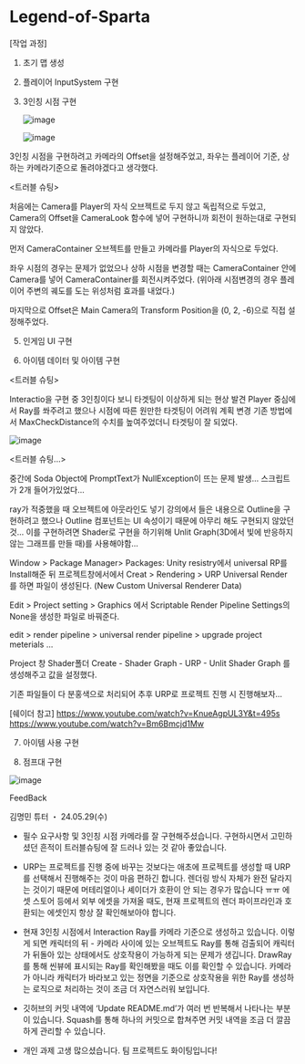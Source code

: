 # Legend-of-Sparta

[작업 과정]

1. 초기 맵 생성

2. 플레이어 InputSystem 구현

3. 3인칭 시점 구현
   
   ![image](https://github.com/amor1523/Legend-of-Sparta/assets/167174802/3d930739-7926-4803-a2b0-faa09dbb754e)

   ![image](https://github.com/amor1523/Legend-of-Sparta/assets/167174802/b50b3107-7727-446f-ba38-a5772b8f8a7a)

3인칭 시점을 구현하려고 카메라의 Offset을 설정해주었고, 좌우는 플레이어 기준, 상하는 카메라기준으로 돌려야겠다고 생각했다.

<트러블 슈팅>

처음에는 Camera를 Player의 자식 오브젝트로 두지 않고 독립적으로 두었고,
Camera의 Offset을 CameraLook 함수에 넣어 구현하니까 회전이 원하는대로 구현되지 않았다.

먼저 CameraContainer 오브젝트를 만들고 카메라를 Player의 자식으로 두었다.

좌우 시점의 경우는 문제가 없었으나 상하 시점을 변경할 때는 CameraContainer 안에 Camera를 넣어 CameraContainer를 회전시켜주었다. (위아래 시점변경의 경우 플레이어 주변의 궤도를 도는 위성처럼 효과를 내었다.)

마지막으로 Offset은 Main Camera의 Transform Position을 (0, 2, -6)으로 직접 설정해주었다.

5. 인게임 UI 구현

6. 아이템 데이터 및 아이템 구현

<트러블 슈팅>

Interactio을 구현 중 3인칭이다 보니 타겟팅이 이상하게 되는 현상 발견
Player 중심에서 Ray를 쏴주려고 했으나 시점에 따른 원만한 타겟팅이 어려워 계획 변경
기존 방법에서 MaxCheckDistance의 수치를 높여주었더니 타겟팅이 잘 되었다.

![image](https://github.com/amor1523/Legend-of-Sparta/assets/167174802/f9f38d5c-4e83-426c-872a-1bec989e9966)

<트러블 슈팅...>

중간에 Soda Object에 PromptText가 NullException이 뜨는 문제 발생...
스크립트가 2개 들어가있었다...

ray가 적중했을 때 오브젝트에 아웃라인도 넣기
강의에서 들은 내용으로 Outline을 구현하려고 했으나 Outline 컴포넌트는 UI 속성이기 때문에 아무리 해도 구현되지 않았던 것...
이를 구현하려면 Shader로 구현을 하기위해 Unlit Graph(3D에서 빛에 반응하지 않는 그래프를 만들 때)를 사용해야함...

Window > Package Manager> Packages: Unity resistry에서 universal RP를 Install해준 뒤
프로젝트창에서에서 Creat > Rendering > URP Universal Render 를 하면 파일이 생성된다.
(New Custom Universal Renderer Data)

Edit > Project setting > Graphics 에서 Scriptable Render Pipeline Settings의 None을 생성한 파일로 바꿔준다.

edit > render pipeline > universal render pipeline > upgrade project meterials ... 

Project 창 Shader폴더 Create - Shader Graph - URP - Unlit Shader Graph 를 생성해주고 값을 설정했다.

기존 파일들이 다 분홍색으로 처리되어 추후 URP로 프로젝트 진행 시 진행해보자...


[쉐이더 참고] 
https://www.youtube.com/watch?v=KnueAgpUL3Y&t=495s
https://www.youtube.com/watch?v=Bm6Bmcjd1Mw

7. 아이템 사용 구현

8. 점프대 구현

![image](https://github.com/amor1523/Legend-of-Sparta/assets/167174802/ead796ba-6ea2-4750-9b9e-e692cade5967)


FeedBack

김명민 튜터 ・ 24.05.29(수)

- 필수 요구사항 및 3인칭 시점 카메라를 잘 구현해주셨습니다. 구현하시면서 고민하셨던 흔적이 트러블슈팅에 잘 드러나 있는 것 같아 좋았습니다.

- URP는 프로젝트를 진행 중에 바꾸는 것보다는 애초에 프로젝트를 생성할 때 URP를 선택해서 진행해주는 것이 마음 편하긴 합니다. 렌더링 방식 자체가 완전 달라지는 것이기 때문에 머테리얼이나 셰이더가 호환이 안 되는 경우가 많습니다 ㅠㅠ 에셋 스토어 등에서 외부 에셋을 가져올 때도, 현재 프로젝트의 렌더 파이프라인과 호환되는 에셋인지 항상 잘 확인해보아야 합니다.

- 현재 3인칭 시점에서 Interaction Ray를 카메라 기준으로 생성하고 있습니다. 이렇게 되면 캐릭터의 뒤 - 카메라 사이에 있는 오브젝트도 Ray를 통해 검출되어 캐릭터가 뒤돌아 있는 상태에서도 상호작용이 가능하게 되는 문제가 생깁니다. DrawRay를 통해 씬뷰에 표시되는 Ray를 확인해봤을 때도 이를 확인할 수 있습니다. 카메라가 아니라 캐릭터가 바라보고 있는 정면을 기준으로 상호작용을 위한 Ray를 생성하는 로직으로 처리하는 것이 조금 더 자연스러워 보입니다.

- 깃허브의 커밋 내역에 ‘Update README.md’가 여러 번 반복해서 나타나는 부분이 있습니다. Squash를 통해 하나의 커밋으로 합쳐주면 커밋 내역을 조금 더 깔끔하게 관리할 수 있습니다.

- 개인 과제 고생 많으셨습니다. 팀 프로젝트도 화이팅입니다!
